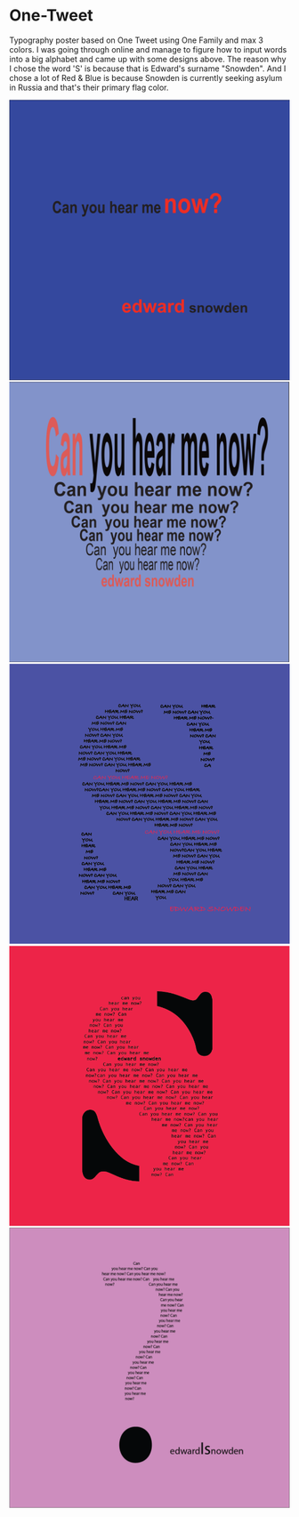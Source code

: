 # One-Tweet
Typography poster based on One Tweet using One Family and max 3 colors. 
I was going through online and manage to figure how to input words into a big alphabet and came up with some designs above. The reason why I chose the word 'S' is because that is Edward's surname "Snowden". And I chose a lot of Red & Blue is because Snowden is currently seeking asylum in Russia and that's their primary flag color.

![First Poster](https://github.com/globaltrashchic/One-Tweet/blob/master/Snow5.png)
![Second Poster](https://github.com/globaltrashchic/One-Tweet/blob/master/Snow6.png)
![Third Poster](https://github.com/globaltrashchic/One-Tweet/blob/master/Snow4.png)
![Fourth Poster](https://github.com/globaltrashchic/One-Tweet/blob/master/Snow3.png)
![Fifth Poster](https://github.com/globaltrashchic/One-Tweet/blob/master/Snow2.png)
